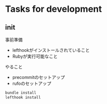 # Tasks for development

## init

事前準備

- lefthookがインストールされていること
- Rubyが実行可能なこと

やること

- precommitのセットアップ
- rufoのセットアップ

```sh
bundle install
lefthook install
```
